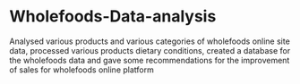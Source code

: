# Wholefoods-Data-analysis
Analysed various products and various categories of wholefoods online site data, processed various products dietary conditions, created a database for the wholefoods data and gave some recommendations for the improvement of sales for wholefoods online platform
